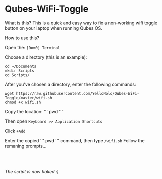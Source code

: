# Qubes-WiFi-Toggle

What is this?
This is a quick and easy way to fix a non-working wifi toggle button on your laptop when running Qubes OS.

How to use this?

Open the: ``` [Dom0] Terminal ```

Choose a directory (this is an example):
``` 
cd ~/Documents
mkdir Scripts
cd Scripts/
```

After you've chosen a directory, enter the following commands:
``` 
wget https://raw.githubusercontent.com/YelloNolo/Qubes-WiFi-Toggle/master/wifi.sh
chmod +x wifi.sh 
```
Copy the location:
'''
pwd
'''

Then open ``` Keyboard >> Application Shortcuts ```

Click ``` +Add ```

Enter the copied ''' pwd ''' command, then type ``` /wifi.sh ```
Follow the remaning prompts... 

<br><br><br>
<i>The script is now baked :)</i>
